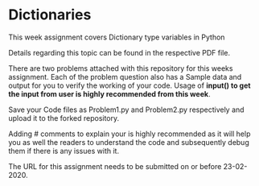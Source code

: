 # Dictionaries
This week assignment covers Dictionary type variables in Python

Details regarding this topic can be found in the respective PDF file.

There are two problems attached with this repository for this weeks assignment. Each of the problem question also has a Sample data and output for you to verify the working of your code. Usage of **input() to get the input from user is highly recommended from this week**.

Save your Code files as Problem1.py and Problem2.py respectively and upload it to the forked repository.

Adding # comments to explain your is highly recommended as it will help you as well the readers to understand the code and subsequently debug them if there is any issues with it.

The URL for this assignment needs to be submitted on or before 23-02-2020.
